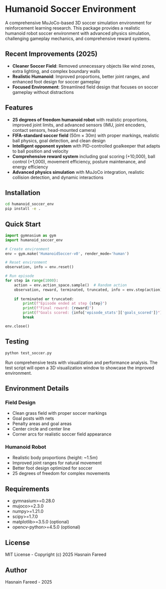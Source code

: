 # Humanoid Soccer Environment

A comprehensive MuJoCo-based 3D soccer simulation environment for reinforcement learning research. This package provides a realistic humanoid robot soccer environment with advanced physics simulation, challenging gameplay mechanics, and comprehensive reward systems.

## Recent Improvements (2025)

- **Cleaner Soccer Field**: Removed unnecessary objects like wind zones, extra lighting, and complex boundary walls
- **Realistic Humanoid**: Improved proportions, better joint ranges, and enhanced foot design for soccer gameplay
- **Focused Environment**: Streamlined field design that focuses on soccer gameplay without distractions

## Features

- **25 degrees of freedom humanoid robot** with realistic proportions, improved joint limits, and advanced sensors (IMU, joint encoders, contact sensors, head-mounted camera)
- **FIFA-standard soccer field** (50m × 30m) with proper markings, realistic ball physics, goal detection, and clean design
- **Intelligent opponent system** with PID-controlled goalkeeper that adapts to ball position and velocity
- **Comprehensive reward system** including goal scoring (+10,000), ball control (+1,000), movement efficiency, posture maintenance, and energy efficiency
- **Advanced physics simulation** with MuJoCo integration, realistic collision detection, and dynamic interactions

## Installation

```bash
cd humanoid_soccer_env
pip install -e .
```

## Quick Start

```python
import gymnasium as gym
import humanoid_soccer_env

# Create environment
env = gym.make('HumanoidSoccer-v0', render_mode='human')

# Reset environment
observation, info = env.reset()

# Run episode
for step in range(1000):
    action = env.action_space.sample()  # Random action
    observation, reward, terminated, truncated, info = env.step(action)
    
    if terminated or truncated:
        print(f"Episode ended at step {step}")
        print(f"Final reward: {reward}")
        print(f"Goals scored: {info['episode_stats']['goals_scored']}")
        break

env.close()
```

## Testing

```bash
python test_soccer.py
```

Run comprehensive tests with visualization and performance analysis. The test script will open a 3D visualization window to showcase the improved environment.

## Environment Details

### Field Design
- Clean grass field with proper soccer markings
- Goal posts with nets
- Penalty areas and goal areas
- Center circle and center line
- Corner arcs for realistic soccer field appearance

### Humanoid Robot
- Realistic body proportions (height: ~1.5m)
- Improved joint ranges for natural movement
- Better foot design optimized for soccer
- 25 degrees of freedom for complex movements

## Requirements

- gymnasium>=0.28.0
- mujoco>=2.3.0
- numpy>=1.21.0
- scipy>=1.7.0
- matplotlib>=3.5.0 (optional)
- opencv-python>=4.5.0 (optional)

## License

MIT License - Copyright (c) 2025 Hasnain Fareed

## Author

Hasnain Fareed - 2025
